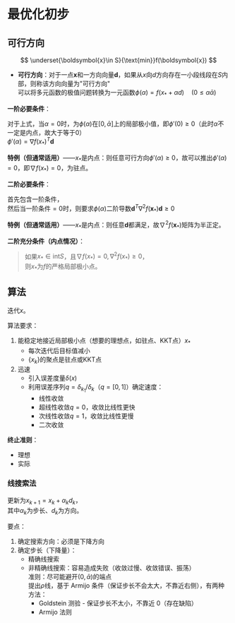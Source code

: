 # 最优化初步

## 可行方向

$$
\underset{\boldsymbol{x}\in S}{\text{min}}f(\boldsymbol{x})
$$

* **可行方向**：对于一点$\boldsymbol{x}$和一方向向量$\boldsymbol{d}$，如果从$x$向$d$方向存在一小段线段在$S$内部，则称该方向向量为"可行方向"  
  可以将多元函数的极值问题转换为一元函数$\phi(\alpha)=f(x_*+\alpha d)\quad(0\le\alpha\bar{\alpha})$

**一阶必要条件**：

对于上式，当$\alpha=0$时，为$\phi(\alpha)$在$[0,\bar\alpha]$上的局部极小值，即$\phi'(0)\ge0$（此时$\alpha$不一定是内点，故大于等于0）  
$\phi'(\alpha)=\nabla f(x_*)^T\boldsymbol{d}$

**特例（但通常适用）**——$x_*$是内点：则任意可行方向$\phi'(\alpha)\ge0$，故可以推出$\phi'(\alpha)=0$，即$\nabla f(x_*)=0$，为驻点。

**二阶必要条件**：

首先包含一阶条件，  
然后当一阶条件$=0$时，则要求$\phi(\alpha)$二阶导数$\boldsymbol{d}^T\nabla^2f(\boldsymbol{x}_*)\boldsymbol{d}\ge0$

**特例（但通常适用）**——$x_*$是内点：则任意$\boldsymbol{d}$都满足，故$\nabla^2f(\boldsymbol{x}_*)$矩阵为半正定。

**二阶充分条件（内点情况）**：

> 如果$x_*\in \text{int}S$，且$\nabla f(x_*)=0, \nabla^2f(x_*)\ge0$，  
> 则$x_*$为$f$的严格局部极小点。

## 算法

迭代$x$。

算法要求：

1. 能稳定地接近局部极小点（想要的理想点，如驻点、KKT点）$x_*$
   * 每次迭代后目标值减小
   * $\{x_k\}$的聚点是驻点或KKT点
2. 迅速
   * 引入误差度量$\delta(x)$
   * 利用误差序列$q=\delta_{k_1}/\delta_k$（$q=[0,1]$）确定速度：
     * 线性收敛
     * 超线性收敛$q=0$，收敛比线性更快
     * 次线性收敛$q=1$，收敛比线性更慢
     * 二次收敛

**终止准则**：

* 理想
* 实际

### 线搜索法

更新为$x_{k+1}=x_k+\alpha_k d_k$，  
其中$\alpha_k$为步长、$d_k$为方向。

要点：

1. 确定搜索方向：必须是下降方向
2. 确定步长（下降量）：
   * 精确线搜索
   * 非精确线搜索：容易造成失败（收敛过慢、收敛错误、振荡）  
     准则：尽可能避开$(0,\bar\alpha)$的端点  
     提出$\rho$线，基于 Armijo 条件（保证步长不会太大，不靠近右侧），有两种方法：
     * Goldstein 测验 - 保证步长不太小，不靠近 0（存在缺陷）
     * Armijo 法则